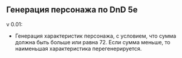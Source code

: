 ## Генерация персонажа по DnD 5e

v 0.01:
 - Генерация характеристик персонажа, с условием, что сумма должна быть больше или равна 72. Если сумма меньше, то наименьшая характеристика перегенерируется.